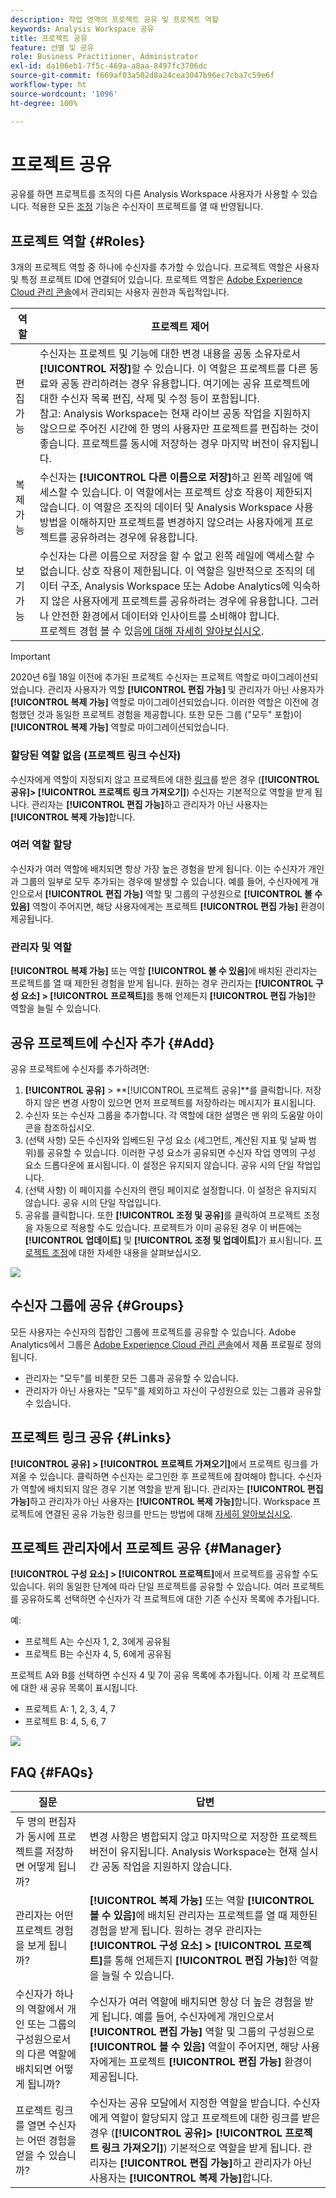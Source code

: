 ```yaml
---
description: 작업 영역의 프로젝트 공유 및 프로젝트 역할
keywords: Analysis Workspace 공유
title: 프로젝트 공유
feature: 선별 및 공유
role: Business Practitioner, Administrator
exl-id: da106eb1-7f5c-469a-a8aa-8497fc3706dc
source-git-commit: f669af03a502d8a24cea3047b96ec7cba7c59e6f
workflow-type: ht
source-wordcount: '1096'
ht-degree: 100%

---
```


# 프로젝트 공유

공유를 하면 프로젝트를 조직의 다른 Analysis Workspace 사용자가 사용할 수 있습니다. 적용한 모든 [조정](curate.md) 기능은 수신자이 프로젝트를 열 때 반영됩니다.

## 프로젝트 역할 {#Roles}

3개의 프로젝트 역할 중 하나에 수신자를 추가할 수 있습니다. 프로젝트 역할은 사용자 및 특정 프로젝트 ID에 연결되어 있습니다. 프로젝트 역할은 [Adobe Experience Cloud 관리 콘솔](https://experienceleague.adobe.com/docs/core-services/interface/manage-users-and-products/admin-getting-started.html?lang=ko-KR)에서 관리되는 사용자 권한과 독립적입니다.

| 역할 | 프로젝트 제어 |
|---|---|
| 편집 가능 | 수신자는 프로젝트 및 기능에 대한 변경 내용을 공동 소유자로서 **[!UICONTROL 저장]**&#x200B;할 수 있습니다. 이 역할은 프로젝트를 다른 동료와 공동 관리하려는 경우 유용합니다. 여기에는 공유 프로젝트에 대한 수신자 목록 편집, 삭제 및 수정 등이 포함됩니다. <br>참고: Analysis Workspace는 현재 라이브 공동 작업을 지원하지 않으므로 주어진 시간에 한 명의 사용자만 프로젝트를 편집하는 것이 좋습니다. 프로젝트를 동시에 저장하는 경우 마지막 버전이 유지됩니다. |
| 복제 가능 | 수신자는 **[!UICONTROL 다른 이름으로 저장]**&#x200B;하고 왼쪽 레일에 액세스할 수 있습니다. 이 역할에서는 프로젝트 상호 작용이 제한되지 않습니다. 이 역할은 조직의 데이터 및 Analysis Workspace 사용 방법을 이해하지만 프로젝트를 변경하지 않으려는 사용자에게 프로젝트를 공유하려는 경우에 유용합니다. |
| 보기 가능 | 수신자는 다른 이름으로 저장을 할 수 없고 왼쪽 레일에 액세스할 수 없습니다. 상호 작용이 제한됩니다. 이 역할은 일반적으로 조직의 데이터 구조, Analysis Workspace 또는 Adobe Analytics에 익숙하지 않은 사용자에게 프로젝트를 공유하려는 경우에 유용합니다. 그러나 안전한 환경에서 데이터와 인사이트를 소비해야 합니다.<br>프로젝트 경험 볼 수 있음[에 대해 자세히 알아보십시오](/help/analyze/analysis-workspace/curate-share/view-only-projects.md). |

>[!IMPORTANT]
> 2020년 6월 18일 이전에 추가된 프로젝트 수신자는 프로젝트 역할로 마이그레이션되었습니다. 관리자 사용자가 역할 **[!UICONTROL 편집 가능]** 및 관리자가 아닌 사용자가 **[!UICONTROL 복제 가능]** 역할로 마이그레이션되었습니다. 이러한 역할은 이전에 경험했던 것과 동일한 프로젝트 경험을 제공합니다. 또한 모든 그룹 (&quot;모두&quot; 포함)이 **[!UICONTROL 복제 가능]** 역할로 마이그레이션되었습니다.

### 할당된 역할 없음 (프로젝트 링크 수신자)

수신자에게 역할이 지정되지 않고 프로젝트에 대한 [링크](https://experienceleague.adobe.com/docs/analytics/analyze/analysis-workspace/curate-share/shareable-links.html?lang=ko-KR)를 받은 경우 (**[!UICONTROL 공유]> [!UICONTROL 프로젝트 링크 가져오기]**) 수신자는 기본적으로 역할을 받게 됩니다. 관리자는 **[!UICONTROL 편집 가능]**&#x200B;하고 관리자가 아닌 사용자는 **[!UICONTROL 복제 가능]**&#x200B;합니다.

### 여러 역할 할당

수신자가 여러 역할에 배치되면 항상 가장 높은 경험을 받게 됩니다. 이는 수신자가 개인과 그룹의 일부로 모두 추가되는 경우에 발생할 수 있습니다. 예를 들어, 수신자에게 개인으로서 **[!UICONTROL 편집 가능]** 역할 및 그룹의 구성원으로 **[!UICONTROL 볼 수 있음]** 역할이 주어지면, 해당 사용자에게는 프로젝트 **[!UICONTROL 편집 가능]** 환경이 제공됩니다.

### 관리자 및 역할

**[!UICONTROL 복제 가능]** 또는 역할 **[!UICONTROL 볼 수 있음]**&#x200B;에 배치된 관리자는 프로젝트를 열 때 제한된 경험을 받게 됩니다. 원하는 경우 관리자는 **[!UICONTROL 구성 요소] > [!UICONTROL 프로젝트]**&#x200B;를 통해 언제든지 **[!UICONTROL 편집 가능]**&#x200B;한 역할을 늘릴 수 있습니다.

## 공유 프로젝트에 수신자 추가 {#Add}

공유 프로젝트에 수신자를 추가하려면:

1. **[!UICONTROL 공유]** > **[!UICONTROL 프로젝트 공유]**를 클릭합니다.
저장하지 않은 변경 사항이 있으면 먼저 프로젝트를 저장하라는 메시지가 표시됩니다.
1. 수신자 또는 수신자 그룹을 추가합니다.
각 역할에 대한 설명은 맨 위의 도움말 아이콘을 참조하십시오.
1. (선택 사항) 모든 수신자와 임베드된 구성 요소 (세그먼트, 계산된 지표 및 날짜 범위)를 공유할 수 있습니다.
이러한 구성 요소가 공유되면 수신자 작업 영역의 구성 요소 드롭다운에 표시됩니다. 이 설정은 유지되지 않습니다. 공유 시의 단일 작업입니다.
1. (선택 사항) 이 페이지를 수신자의 랜딩 페이지로 설정합니다.
이 설정은 유지되지 않습니다. 공유 시의 단일 작업입니다.
1. 공유를 클릭합니다.
또한 **[!UICONTROL 조정 및 공유]**&#x200B;를 클릭하여 프로젝트 조정을 자동으로 적용할 수도 있습니다. 프로젝트가 이미 공유된 경우 이 버튼에는 **[!UICONTROL 업데이트]** 및 **[!UICONTROL 조정 및 업데이트]**&#x200B;가 표시됩니다. [프로젝트 조정](https://experienceleague.adobe.com/docs/analytics/analyze/analysis-workspace/curate-share/curate.html?lang=ko-KR)에 대한 자세한 내용을 살펴보십시오.

![](assets/share-proj-modal.png)

## 수신자 그룹에 공유 {#Groups}

모든 사용자는 수신자의 집합인 그룹에 프로젝트를 공유할 수 있습니다. Adobe Analytics에서 그룹은 [Adobe Experience Cloud 관리 콘솔](https://experienceleague.adobe.com/docs/core-services/interface/manage-users-and-products/admin-getting-started.html?lang=ko-KR)에서 제품 프로필로 정의됩니다.

* 관리자는 &quot;모두&quot;를 비롯한 모든 그룹과 공유할 수 있습니다.
* 관리자가 아닌 사용자는 &quot;모두&quot;를 제외하고 자신이 구성원으로 있는 그룹과 공유할 수 있습니다.

## 프로젝트 링크 공유 {#Links}

**[!UICONTROL 공유] > [!UICONTROL 프로젝트 가져오기]**&#x200B;에서 프로젝트 링크를 가져올 수 있습니다. 클릭하면 수신자는 로그인한 후 프로젝트에 참여해야 합니다. 수신자가 역할에 배치되지 않은 경우 기본 역할을 받게 됩니다. 관리자는 **[!UICONTROL 편집 가능]**&#x200B;하고 관리자가 아닌 사용자는 **[!UICONTROL 복제 가능]**&#x200B;합니다. Workspace 프로젝트에 연결된 공유 가능한 링크를 만드는 방법에 대해 [자세히 알아보십시오](https://experienceleague.adobe.com/docs/analytics/analyze/analysis-workspace/curate-share/shareable-links.html?lang=ko-KR).

## 프로젝트 관리자에서 프로젝트 공유 {#Manager}

**[!UICONTROL 구성 요소] > [!UICONTROL 프로젝트]**&#x200B;에서 프로젝트를 공유할 수도 있습니다. 위의 동일한 단계에 따라 단일 프로젝트를 공유할 수 있습니다.  여러 프로젝트를 공유하도록 선택하면 수신자가 각 프로젝트에 대한 기존 수신자 목록에 추가됩니다.

예:

* 프로젝트 A는 수신자 1, 2, 3에게 공유됨
* 프로젝트 B는 수신자 4, 5, 6에게 공유됨

프로젝트 A와 B를 선택하면 수신자 4 및 7이 공유 목록에 추가됩니다. 이제 각 프로젝트에 대한 새 공유 목록이 표시됩니다.

* 프로젝트 A: 1, 2, 3, 4, 7
* 프로젝트 B: 4, 5, 6, 7

![](assets/mult-proj-sharing.png)

## FAQ {#FAQs}

| 질문 | 답변 |
|---|---|
| 두 명의 편집자가 동시에 프로젝트를 저장하면 어떻게 됩니까? | 변경 사항은 병합되지 않고 마지막으로 저장한 프로젝트 버전이 유지됩니다. Analysis Workspace는 현재 실시간 공동 작업을 지원하지 않습니다. |
| 관리자는 어떤 프로젝트 경험을 보게 됩니까? | **[!UICONTROL 복제 가능]** 또는 역할 **[!UICONTROL 볼 수 있음]**&#x200B;에 배치된 관리자는 프로젝트를 열 때 제한된 경험을 받게 됩니다. 원하는 경우 관리자는 **[!UICONTROL 구성 요소] > [!UICONTROL 프로젝트]**&#x200B;를 통해 언제든지 **[!UICONTROL 편집 가능]**&#x200B;한 역할을 늘릴 수 있습니다. |
| 수신자가 하나의 역할에서 개인 또는 그룹의 구성원으로서의 다른 역할에 배치되면 어떻게 됩니까? | 수신자가 여러 역할에 배치되면 항상 더 높은 경험을 받게 됩니다. 예를 들어, 수신자에게 개인으로서 **[!UICONTROL 편집 가능]** 역할 및 그룹의 구성원으로 **[!UICONTROL 볼 수 있음]** 역할이 주어지면, 해당 사용자에게는 프로젝트 **[!UICONTROL 편집 가능]** 환경이 제공됩니다. |
| 프로젝트 링크를 열면 수신자는 어떤 경험을 얻을 수 있습니까? | 수신자는 공유 모달에서 지정한 역할을 받습니다. 수신자에게 역할이 할당되지 않고 프로젝트에 대한 링크를 받은 경우 (**[!UICONTROL 공유]> [!UICONTROL 프로젝트 링크 가져오기]**) 기본적으로 역할을 받게 됩니다. 관리자는 **[!UICONTROL 편집 가능]**&#x200B;하고 관리자가 아닌 사용자는 **[!UICONTROL 복제 가능]**&#x200B;합니다. |
